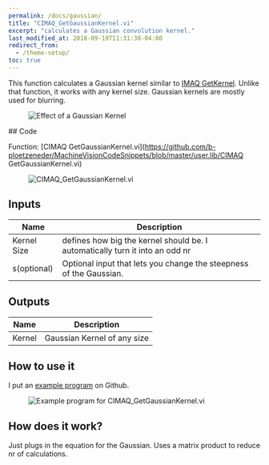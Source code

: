 ```yaml
---
permalink: /docs/gaussian/
title: "CIMAQ_GetGaussianKernel.vi"
excerpt: "calculates a Gaussian convolution kernel."
last_modified_at: 2018-09-19T11:31:38-04:00
redirect_from:
  - /theme-setup/
toc: true 
---
```


This function calculates a Gaussian kernel similar to [IMAQ GetKernel](http://zone.ni.com/reference/en-XX/help/370281AC-01/imaqvision/imaq_getkernel/). Unlike that function, it works with any kernel size. 
Gaussian kernels are mostly used for blurring.

<figure>
  <img src="{{ '/assets/images/subvis/GetGaussianKernel.gif' | relative_url }}" alt="Effect of a Gaussian Kernel">
</figure>  
## Code

Function: [CIMAQ GetGaussianKernel.vi](https://github.com/b-ploetzeneder/MachineVisionCodeSnippets/blob/master/user.lib/CIMAQ GetGaussianKernel.vi)

<figure>
  <img src="{{ '/assets/images/subvis/gaussian_function.png' | relative_url }}" alt="CIMAQ_GetGaussianKernel.vi">
</figure>


 
## Inputs


| Name                                        | Description                                           |
| ------------------------------------------- | ----------------------------------------------------- |
| Kernel Size|  defines how big the kernel should be. I automatically turn it into an odd nr |
| s(optional)|  Optional input that lets you change the steepness of the Gaussian. |


## Outputs

| Name                                        | Description                                           |
| ------------------------------------------- | ----------------------------------------------------- |
| Kernel | Gaussian Kernel of any size |


## How to use it

I put an [example program](https://github.com/b-ploetzeneder/MachineVisionCodeSnippets/blob/master/examples/GaussianKernel.vi) on Github.

<figure>
  <img src="{{ '/assets/images/subvis/gaussian_example.png' | relative_url }}" alt="Example program for CIMAQ_GetGaussianKernel.vi">
</figure>

## How does it work?

Just plugs in the equation for the Gaussian. Uses a matrix product to reduce nr of calculations.